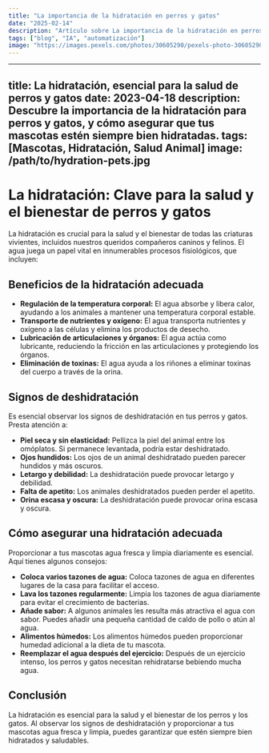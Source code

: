 ```yaml
---
title: "La importancia de la hidratación en perros y gatos"
date: "2025-02-14"
description: "Artículo sobre La importancia de la hidratación en perros y gatos"
tags: ["blog", "IA", "automatización"]
image: "https://images.pexels.com/photos/30605290/pexels-photo-30605290.jpeg?auto=compress&cs=tinysrgb&h=350"
---
```


---
title: La hidratación, esencial para la salud de perros y gatos
date: 2023-04-18
description: Descubre la importancia de la hidratación para perros y gatos, y cómo asegurar que tus mascotas estén siempre bien hidratadas.
tags: [Mascotas, Hidratación, Salud Animal]
image: /path/to/hydration-pets.jpg
---

# La hidratación: Clave para la salud y el bienestar de perros y gatos

La hidratación es crucial para la salud y el bienestar de todas las criaturas vivientes, incluidos nuestros queridos compañeros caninos y felinos. El agua juega un papel vital en innumerables procesos fisiológicos, que incluyen:

## Beneficios de la hidratación adecuada

* **Regulación de la temperatura corporal:** El agua absorbe y libera calor, ayudando a los animales a mantener una temperatura corporal estable.
* **Transporte de nutrientes y oxígeno:** El agua transporta nutrientes y oxígeno a las células y elimina los productos de desecho.
* **Lubricación de articulaciones y órganos:** El agua actúa como lubricante, reduciendo la fricción en las articulaciones y protegiendo los órganos.
* **Eliminación de toxinas:** El agua ayuda a los riñones a eliminar toxinas del cuerpo a través de la orina.

## Signos de deshidratación

Es esencial observar los signos de deshidratación en tus perros y gatos. Presta atención a:

* **Piel seca y sin elasticidad:** Pellizca la piel del animal entre los omóplatos. Si permanece levantada, podría estar deshidratado.
* **Ojos hundidos:** Los ojos de un animal deshidratado pueden parecer hundidos y más oscuros.
* **Letargo y debilidad:** La deshidratación puede provocar letargo y debilidad.
* **Falta de apetito:** Los animales deshidratados pueden perder el apetito.
* **Orina escasa y oscura:** La deshidratación puede provocar orina escasa y oscura.

## Cómo asegurar una hidratación adecuada

Proporcionar a tus mascotas agua fresca y limpia diariamente es esencial. Aquí tienes algunos consejos:

* **Coloca varios tazones de agua:** Coloca tazones de agua en diferentes lugares de la casa para facilitar el acceso.
* **Lava los tazones regularmente:** Limpia los tazones de agua diariamente para evitar el crecimiento de bacterias.
* **Añade sabor:** A algunos animales les resulta más atractiva el agua con sabor. Puedes añadir una pequeña cantidad de caldo de pollo o atún al agua.
* **Alimentos húmedos:** Los alimentos húmedos pueden proporcionar humedad adicional a la dieta de tu mascota.
* **Reemplazar el agua después del ejercicio:** Después de un ejercicio intenso, los perros y gatos necesitan rehidratarse bebiendo mucha agua.

## Conclusión

La hidratación es esencial para la salud y el bienestar de los perros y los gatos. Al observar los signos de deshidratación y proporcionar a tus mascotas agua fresca y limpia, puedes garantizar que estén siempre bien hidratados y saludables.